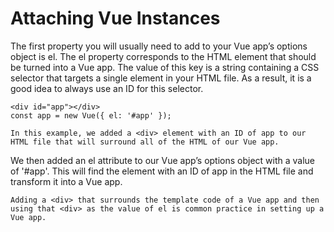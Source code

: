 # Attaching Vue Instances

The first property you will usually need to add to your Vue app’s options object is el. The el property corresponds to the HTML element that should be turned into a Vue app. The value of this key is a string containing a CSS selector that targets a single element in your HTML file. As a result, it is a good idea to always use an ID for this selector.

    <div id="app"></div>
    const app = new Vue({ el: '#app' });

    In this example, we added a <div> element with an ID of app to our HTML file that will surround all of the HTML of our Vue app.

We then added an el attribute to our Vue app’s options object with a value of '#app'. This will find the element with an ID of app in the HTML file and transform it into a Vue app.

    Adding a <div> that surrounds the template code of a Vue app and then using that <div> as the value of el is common practice in setting up a Vue app.
